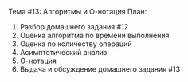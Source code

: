 Тема #13: Алгоритмы и О-нотация
План:
1. Разбор домашнего задания #12
2. Оценка алгоритма по времени выполнения
3. Оценка по количеству операций
4. Асимптотический анализ
5. О-нотация
6. Выдача и обсуждение домашнего задания #13